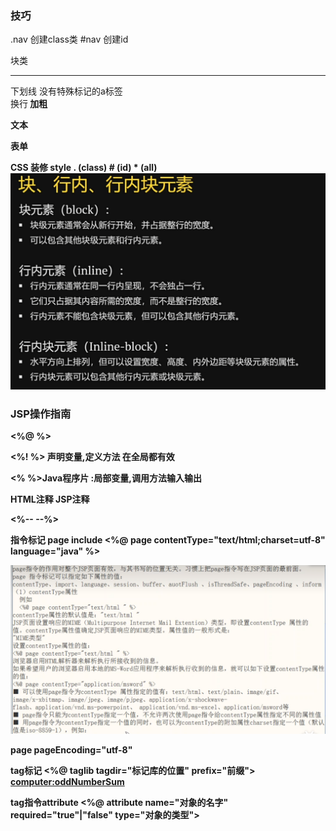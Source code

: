 ### 技巧

.nav    创建class类
#nav    创建id
<div>   块类
<hr>    下划线
<span>  没有特殊标记的a标签
<br>    换行<b> 加粗   <p>文本
<form>   表单



CSS
装修 
style
. (class)    # (id)    * (all)
![alt text](image.png)


### JSP操作指南
<%@   %>

<%!  %>  声明变量,定义方法
在全局都有效

<%   %>Java程序片  :局部变量,调用方法输入输出

HTML注释           JSP注释
<!--  -->          <%--    --%>

指令标记
page     include
<%@ page contentType="text/html;charset=utf-8" language="java" %>

![alt text](image-1.png)

page pageEncoding="utf-8"


tag标记
<%@ taglib tagdir="标记库的位置" prefix="前缀">
<computer:oddNumberSum>
 
 tag指令attribute
 <%@ attribute name="对象的名字" required="true"|"false" type="对象的类型">
 